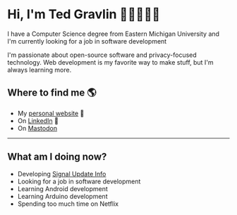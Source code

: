 # Hi, I'm Ted Gravlin 👋🏻👨🏻‍💻

I have a Computer Science degree from Eastern Michigan University and I'm currently looking for a job in software development

I'm passionate about open-source software and privacy-focused technology. Web development is my favorite way to make stuff, but I'm always learning more.

## Where to find me 🌎
* My [personal website](https://tedgravlin.tech) 🔗
* On [LinkedIn](https://www.linkedin.com/in/theodore-gravlin/) 💼
* On [Mastodon](https://mastodon.world/@tedgravlin)

---

## What am I doing now?
* Developing [Signal Update Info](https://signalupdateinfo.com/)
* Looking for a job in software development
* Learning Android development
* Learning Arduino development
* Spending too much time on Netflix
